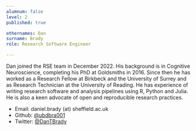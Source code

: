 ```yaml
---
alumnum: false
level: 2
published: true

othernames: Dan   
surname: Brady
role: Research Software Engineer

---
```


Dan joined the RSE team in December 2022. His background is in Cognitive Neuroscience, completing his PhD at Goldsmiths in 2016. Since then he has worked as a Research Fellow at Birkbeck and the University of Surrey and as Research Technician at the University of Reading. He has experience of writing research software and analysis pipelines using R, Python and Julia. He is also a keen advocate of open and reproducible research practices.

* Email: daniel.brady (at) sheffield.ac.uk
* Github: [@ubdbra001](https://github.com/ubdbra001)
* Twitter: [@DanTBrady](https://twitter.com/DanTBrady)